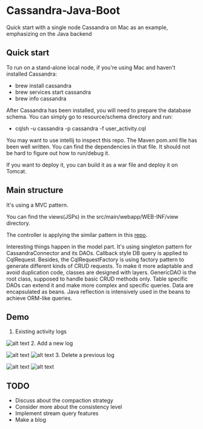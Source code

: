# Cassandra-Java-Boot
Quick start with a single node Cassandra on Mac as an example, emphasizing on the Java backend


## Quick start

To run on a stand-alone local node, if you're using Mac and haven't installed Cassandra:
- brew install cassandra
- brew services start cassandra
- brew info cassandra
  
After Cassandra has been installed, you will need to prepare the database schema.
You can simply go to resource/schema directory and run:
- cqlsh -u cassandra -p cassandra -f user_activity.cql  
  
You may want to use intellij to inspect this repo.
The Maven pom.xml file has been well written. You can find the dependencies in that file.
It should not be hard to figure out how to run/debug it.

If you want to deploy it, you can build it as a war file and deploy it on Tomcat. 

## Main structure
It's using a MVC pattern.

You can find the views(JSPs) in the src/main/webapp/WEB-INF/view directory.

The controller is applying the similar pattern in this [repo](https://github.com/Lucas12138/JavaEE-Web-Application).

Interesting things happen in the model part.
It's using singleton pattern for CassandraConnector and its DAOs.
Callback style DB query is applied to CqlRequest.
Besides, the CqlRequestFactory is using factory pattern to generate different kinds of CRUD requests.
To make it more adaptable and avoid duplication code, classes are designed with layers.
GenericDAO is the root class, supposed to handle basic CRUD methods only. Table specific DAOs can extend it and make more complex and specific queries.
Data are encapsulated as beans. Java reflection is intensively used in the beans to achieve ORM-like queries. 

## Demo
1. Existing activity logs

![alt text](https://github.com/Lucas12138/Cassandra-Java-Boot/blob/master/resource/demoScreenshots/demo1.png")
2. Add a new log

![alt text](https://github.com/Lucas12138/Cassandra-Java-Boot/blob/master/resource/demoScreenshots/demo2.png")
![alt text](https://github.com/Lucas12138/Cassandra-Java-Boot/blob/master/resource/demoScreenshots/demo3.png")
3. Delete a previous log

![alt text](https://github.com/Lucas12138/Cassandra-Java-Boot/blob/master/resource/demoScreenshots/demo4.png")
![alt text](https://github.com/Lucas12138/Cassandra-Java-Boot/blob/master/resource/demoScreenshots/demo5.png")

## TODO
- Discuss about the compaction strategy
- Consider more about the consistency level
- Implement stream query features
- Make a blog 